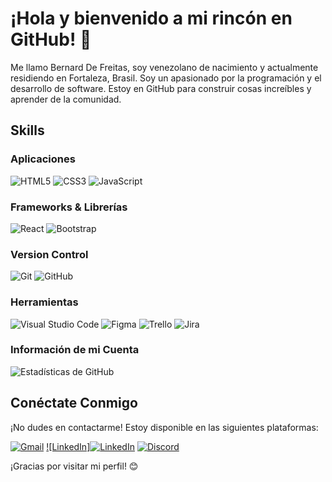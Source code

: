 # ¡Hola y bienvenido a mi rincón en GitHub! 👋

Me llamo Bernard De Freitas, soy venezolano de nacimiento y actualmente residiendo en Fortaleza, Brasil. 
Soy un apasionado por la programación y el desarrollo de software. Estoy en GitHub para construir cosas increíbles y aprender de la comunidad.

## Skills
### Aplicaciones
<img alt="HTML5" src="https://img.shields.io/badge/html5-%23E34F26.svg?style=for-the-badge&logo=html5&logoColor=white"/> <img alt="CSS3" src="https://img.shields.io/badge/css3-%231572B6.svg?style=for-the-badge&logo=css3&logoColor=white"/> <img alt="JavaScript" src="https://img.shields.io/badge/javascript-%23323330.svg?style=for-the-badge&logo=javascript&logoColor=%23F7DF1E"/>

### Frameworks & Librerías
<img alt="React" src="https://img.shields.io/badge/react-%2320232a.svg?style=for-the-badge&logo=react&logoColor=%2361DAFB"/> <img alt="Bootstrap" src="https://img.shields.io/badge/bootstrap-%23563D7C.svg?style=for-the-badge&logo=bootstrap&logoColor=white"/>

### Version Control
<img alt="Git" src="https://img.shields.io/badge/git-%23F05033.svg?style=for-the-badge&logo=git&logoColor=white"/> <img alt="GitHub" src="https://img.shields.io/badge/github-%23121011.svg?style=for-the-badge&logo=github&logoColor=white"/>

### Herramientas
<img alt="Visual Studio Code" src="https://img.shields.io/badge/VisualStudioCode-0078d7.svg?style=for-the-badge&logo=visual-studio-code&logoColor=white"/> <img alt="Figma" src="https://img.shields.io/badge/figma-%23F24E1E.svg?style=for-the-badge&logo=figma&logoColor=white"/> ![Trello](https://img.shields.io/badge/trello-%231E90FF.svg?style=for-the-badge&logo=trello&logoColor=white) ![Jira](https://img.shields.io/badge/jira-%230A0FFF.svg?style=for-the-badge&logo=jira&logoColor=white)


### Información de mi Cuenta
![Estadísticas de GitHub](https://github-readme-stats.vercel.app/api?username=Bernard301094&show_icons=true&count_private=true&hide=contribs,prs)


## Conéctate Conmigo

¡No dudes en contactarme! Estoy disponible en las siguientes plataformas:

[![Gmail](https://img.shields.io/badge/Gmail-D14836?style=for-the-badge&logo=gmail&logoColor=white)](mailto:bernard30101994@gmail.com)
[![LinkedIn]<img alt="LinkedIn" src="https://img.shields.io/badge/linkedin-%230077B5.svg?style=for-the-badge&logo=linkedin&logoColor=white"/>](www.linkedin.com/in/bernard301094)
[![Discord](https://img.shields.io/badge/Discord-%237289DA.svg?style=for-the-badge&logo=discord&logoColor=white)](https://discordapp.com/users/bernard301094)

¡Gracias por visitar mi perfil! 😊
